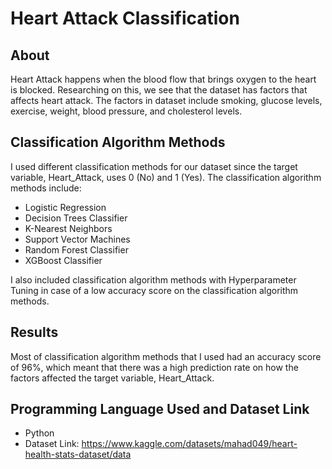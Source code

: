# Heart Attack Classification

## About
Heart Attack happens when the blood flow that brings oxygen to the heart is blocked. Researching on this, we see that the dataset has factors that affects heart attack. The factors 
in dataset include smoking, glucose levels, exercise, weight, blood pressure, and cholesterol levels.

## Classification Algorithm Methods
I used different classification methods for our dataset since the target variable, Heart_Attack, uses 0 (No) and 1 (Yes). The classification algorithm methods include:
* Logistic Regression
* Decision Trees Classifier
* K-Nearest Neighbors
* Support Vector Machines
* Random Forest Classifier
* XGBoost Classifier

I also included classification algorithm methods with Hyperparameter Tuning in case of a low accuracy score on the classification algorithm methods.

## Results
Most of classification algorithm methods that I used had an accuracy score of 96%, which meant that there was a high prediction rate on how the factors affected the target variable, Heart_Attack.

## Programming Language Used and Dataset Link
* Python
* Dataset Link: https://www.kaggle.com/datasets/mahad049/heart-health-stats-dataset/data
